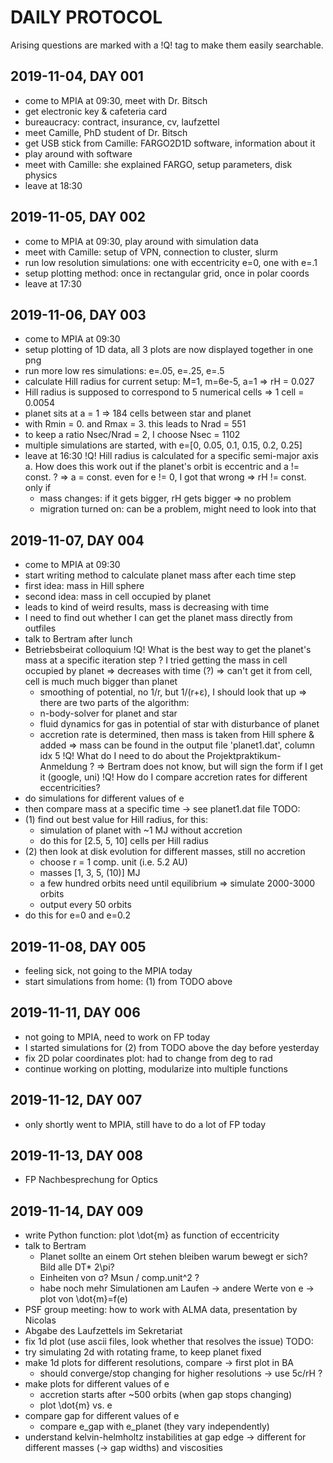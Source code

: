
DAILY PROTOCOL
==============
Arising questions are marked with a !Q! tag to make them easily searchable.

2019-11-04, DAY 001
-------------------
  * come to MPIA at 09:30, meet with Dr. Bitsch
  * get electronic key & cafeteria card
  * bureaucracy: contract, insurance, cv, laufzettel
  * meet Camille, PhD student of Dr. Bitsch
  * get USB stick from Camille: FARGO2D1D software, information about it
  * play around with software
  * meet with Camille: she explained FARGO, setup parameters, disk physics
  * leave at 18:30

2019-11-05, DAY 002
-------------------
  * come to MPIA at 09:30, play around with simulation data
  * meet with Camille: setup of VPN, connection to cluster, slurm
  * run low resolution simulations: one with eccentricity e=0, one with e=.1
  * setup plotting method: once in rectangular grid, once in polar coords
  * leave at 17:30

2019-11-06, DAY 003
-------------------
  * come to MPIA at 09:30
  * setup plotting of 1D data, all 3 plots are now displayed together in one png
  * run more low res simulations: e=.05, e=.25, e=.5
  * calculate Hill radius for current setup: M=1, m=6e-5, a=1
    =>  rH = 0.027
  * Hill radius is supposed to correspond to 5 numerical cells
    =>  1 cell = 0.0054
  * planet sits at a = 1
    =>  184 cells between star and planet
  * with Rmin = 0. and Rmax = 3. this leads to Nrad = 551
  * to keep a ratio Nsec/Nrad = 2, I choose Nsec = 1102
  * multiple simulations are started, with e=[0, 0.05, 0.1, 0.15, 0.2, 0.25]
  * leave at 16:30
!Q!
  Hill radius is calculated for a specific semi-major axis a.
  How does this work out if the planet's orbit is eccentric and a != const. ?
  => a = const. even for e != 0, I got that wrong
  => rH != const. only if 
    * mass changes: if it gets bigger, rH gets bigger => no problem
    * migration turned on: can be a problem, might need to look into that

2019-11-07, DAY 004
-------------------
  * come to MPIA at 09:30
  * start writing method to calculate planet mass after each time step
  * first idea: mass in Hill sphere
  * second idea: mass in cell occupied by planet
  * leads to kind of weird results, mass is decreasing with time
  * I need to find out whether I can get the planet mass directly from outfiles
  * talk to Bertram after lunch
  * Betriebsbeirat colloquium
!Q! 
  What is the best way to get the planet's mass at a specific iteration step ?
  I tried getting the mass in cell occupied by planet => decreases with time (?)
  => can't get it from cell, cell is much much bigger than planet
    * smoothing of potential, no 1/r, but 1/(r+ε), I should look that up
  => there are two parts of the algorithm:
    * n-body-solver for planet and star
    * fluid dynamics for gas in potential of star with disturbance of planet
    * accretion rate is determined, then mass is taken from Hill sphere & added
  => mass can be found in the output file 'planet1.dat', column idx 5
!Q!
  What do I need to do about the Projektpraktikum-Anmeldung ?
  => Bertram does not know, but will sign the form if I get it (google, uni)
!Q!
  How do I compare accretion rates for different eccentricities?
  * do simulations for different values of e
  * then compare mass at a specific time -> see planet1.dat file
TODO:
  * (1) find out best value for Hill radius, for this:
    * simulation of planet with ~1 MJ without accretion
    * do this for [2.5, 5, 10] cells per Hill radius
  * (2) then look at disk evolution for different masses, still no accretion
    * choose r = 1 comp. unit (i.e. 5.2 AU)
    * masses [1, 3, 5, (10)] MJ
    * a few hundred orbits need until equilibrium => simulate 2000-3000 orbits
    * output every 50 orbits
  * do this for e=0 and e=0.2

2019-11-08, DAY 005
-------------------
  * feeling sick, not going to the MPIA today
  * start simulations from home: (1) from TODO above

2019-11-11, DAY 006
-------------------
  * not going to MPIA, need to work on FP today
  * I started simulations for (2) from TODO above the day before yesterday
  * fix 2D polar coordinates plot: had to change from deg to rad
  * continue working on plotting, modularize into multiple functions

2019-11-12, DAY 007
-------------------
  * only shortly went to MPIA, still have to do a lot of FP today

2019-11-13, DAY 008
-------------------
  * FP Nachbesprechung for Optics

2019-11-14, DAY 009
-------------------
  * write Python function: plot \dot{m} as function of eccentricity 
  * talk to Bertram
    * Planet sollte an einem Ort stehen bleiben
      warum bewegt er sich? Bild alle DT* 2\pi?
    * Einheiten von σ? Msun / comp.unit^2 ?
    * habe noch mehr Simulationen am Laufen
      -> andere Werte von e
      -> plot von \dot{m}=f(e)
  * PSF group meeting: how to work with ALMA data, presentation by Nicolas
  * Abgabe des Laufzettels im Sekretariat
  * fix 1d plot (use ascii files, look whether that resolves the issue)
TODO:
  * try simulating 2d with rotating frame, to keep planet fixed
  * make 1d plots for different resolutions, compare -> first plot in BA
    * should converge/stop changing for higher resolutions -> use 5c/rH ?
  * make plots for different values of e
    * accretion starts after ~500 orbits (when gap stops changing)
    * plot \dot{m} vs. e
  * compare gap for different values of e
    * compare e_gap with e_planet (they vary independently)
  * understand kelvin-helmholtz instabilities at gap edge
    -> different for different masses (-> gap widths) and viscosities


















